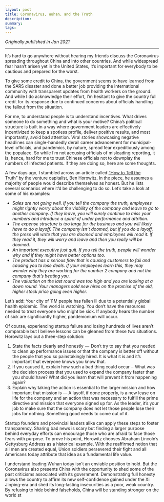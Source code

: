 ```yaml
---
layout: post
title: Coronavirus, Wuhan, and the Truth
description:
summary: 
tags:
---
```


*Originally published in Jan 2021*

-----

It’s hard to go anywhere without hearing my friends discuss the Coronavirus spreading throughout China and into other countries. And while widespread fear hasn’t arisen yet in the United States, it’s important for everybody to be cautious and prepared for the worst.

To give some credit to China, the government seems to have learned from the SARS disaster and done a better job providing the international community with transparent updates from health workers on the ground. And while I do acknowledge their effort, I’m hesitant to give the country full credit for its response due to continued concerns about officials handling the fallout from the situation.

For me, to understand people is to understand incentives. What drives someone to do something and what is your motive? China’s political structure is built in a way where government leaders are effectively incentivized to keep a spotless profile, deliver positive results, and most importantly, avoid bad attention. Viral stories showcasing negative headlines can single-handedly derail career advancement for municipal-level officials, and pandemics, by nature, spread fear expeditiously among the populace. So while I’m not accusing officials of misleading reporting, it is, hence, hard for me to trust Chinese officials not to downplay the numbers of infected patients. If they are doing so, here are some thoughts.

A few days ago, I stumbled across an article called [“How to Tell the Truth”](https://a16z.com/2017/07/27/how-to-tell-the-truth/) by the venture capitalist, Ben Horowitz. In the piece, he assumes a majority of people would describe themselves as honest. But he lists several scenarios where it’d be challenging to do so. Let’s take a look at some of his examples:

- *Sales are not going well. If you tell the company the truth, employees might rightly worry about the viability of the company and leave to go to another company. If they leave, you will surely continue to miss your numbers and introduce a spiral of under performance and attrition.*
- *The expense structure is too large for the business and you will likely have to do a layoff. The company isn’t doomed, but if you do a layoff, the press will write that you are doomed and employees will read it. If they read it, they will worry and leave and then you really will be doomed.*
- *An important executive just quit. If you tell the truth, people will wonder why and if they might have better options too.*
- *The product has a serious flaw that is causing customers to fail and causing you to lose deals. If your employees learn this, they may wonder why they are working for the number 2 company and not the company that’s beating you.*
- *The valuation on the last round was too high and you are looking at a down round. Your managers sold new hires on the promise of the old, higher stock price going even higher.*

Let’s add: Your city of 11M people has fallen ill due to a potentially global health epidemic. The world is watching. You don’t have the resources needed to treat everyone who might be sick. If anybody hears the number of sick are significantly higher, pandemonium will occur.

Of course, experiencing startup failure and losing hundreds of lives aren’t comparable but I believe lessons can be gleaned from these two situations. Horowitz lays out a three-step solution:

1. State the facts clearly and honestly  —  Don’t try to say that you needed to clean up performance issues or that the company is better off without the people that you so painstakingly hired. It is what it is and it’s important that everyone knows you know that.
2. If you caused it, explain how such a bad thing could occur  –  What was the decision process that you used to expand the company faster than you should have? What did you learn that will prevent it from happening again?
3. Explain why taking the action is essential to the larger mission and how important that mission is — A layoff, if done properly, is a new lease on life for the company and an action that was necessary to fulfill the prime directive and mission that everyone signed up for. As the leader, it’s your job to make sure that the company does not let those people lose their jobs for nothing. Something good needs to come out of it.

Startup founders and provincial leaders alike can apply these steps to foster transparency. Sharing bad news is scary but finding a larger purpose behind everyday efforts can encourage those who are afraid to face those fears with purpose. To prove his point, Horowitz chooses Abraham Lincoln’s Gettysburg Address as a historical example. With the reaffirmed notion that all men are created equal, Union soldiers persevered their fight and all Americans today attribute that idea as a fundamental life value.

I understand leading Wuhan today isn’t an enviable position to hold. But the Coronavirus also presents China with the opportunity to shed some of the past criticisms associated with its government. Demonstrating full honesty allows the country to affirm its new self-confidence gained under the Xi Jinping-era and shed its long-lasting insecurities as a poor, weak country. By refusing to hide behind falseholds, China will be standing stronger on the world st
